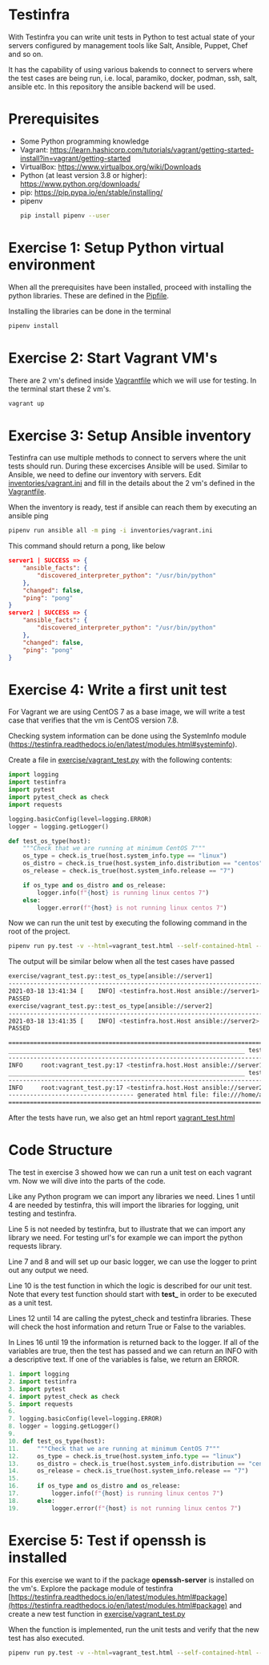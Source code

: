 # Testinfra
With Testinfra you can write unit tests in Python to test actual state of your servers configured by management tools like Salt, Ansible, Puppet, Chef and so on.

It has the capability of using various bakends to connect to servers where the test cases are being run, i.e. local, paramiko, docker, podman, ssh, salt, ansible etc. In this repository the ansible backend will be used.

# Prerequisites
- Some Python programming knowledge
- Vagrant: https://learn.hashicorp.com/tutorials/vagrant/getting-started-install?in=vagrant/getting-started
- VirtualBox: https://www.virtualbox.org/wiki/Downloads
- Python (at least version 3.8 or higher): https://www.python.org/downloads/
- pip: https://pip.pypa.io/en/stable/installing/
- pipenv
    ```bash
    pip install pipenv --user
    ```

# Exercise 1: Setup Python virtual environment
When all the prerequisites have been installed, proceed with installing the python libraries. These are defined in the [Pipfile](./Pipfile).

Installing the libraries can be done in the terminal
```bash
pipenv install
```

# Exercise 2: Start Vagrant VM's
There are 2 vm's defined inside [Vagrantfile](./Vagrantfile) which we will use for testing. In the terminal start these 2 vm's.

```bash
vagrant up
```

# Exercise 3: Setup Ansible inventory
Testinfra can use multiple methods to connect to servers where the unit tests should run. During these excercises Ansible will be used. Similar to Ansible, we need to define our inventory with servers.
Edit [inventories/vagrant.ini](./inventories/vagrant.ini) and fill in the details about the 2 vm's defined in the [Vagrantfile](./Vagrantfile).

When the inventory is ready, test if ansible can reach them by executing an ansible ping

```bash
pipenv run ansible all -m ping -i inventories/vagrant.ini
```

This command should return a pong, like below
```json
server1 | SUCCESS => {
    "ansible_facts": {
        "discovered_interpreter_python": "/usr/bin/python"
    },
    "changed": false,
    "ping": "pong"
}
server2 | SUCCESS => {
    "ansible_facts": {
        "discovered_interpreter_python": "/usr/bin/python"
    },
    "changed": false,
    "ping": "pong"
}
```

# Exercise 4: Write a first unit test
For Vagrant we are using CentOS 7 as a base image, we will write a test case that verifies that the vm is CentOS version 7.8.

Checking system information can be done using the SystemInfo module (https://testinfra.readthedocs.io/en/latest/modules.html#systeminfo).

Create a file in [exercise/vagrant_test.py](exercise/vagrant_test.py) with the following contents:

```python
import logging
import testinfra
import pytest
import pytest_check as check
import requests

logging.basicConfig(level=logging.ERROR)
logger = logging.getLogger()

def test_os_type(host):
    """Check that we are running at minimum CentOS 7"""
    os_type = check.is_true(host.system_info.type == "linux")
    os_distro = check.is_true(host.system_info.distribution == "centos")
    os_release = check.is_true(host.system_info.release == "7")

    if os_type and os_distro and os_release:
        logger.info(f"{host} is running linux centos 7")
    else:
        logger.error(f"{host} is not running linux centos 7")
```

Now we can run the unit test by executing the following command in the root of the project.

```bash
pipenv run py.test -v --html=vagrant_test.html --self-contained-html --ansible-inventory=inventories/vagrant.ini.answer --connection=ansible exercise/vagrant_test.py --capture sys -rPs
```

The output will be similar below when all the test cases have passed

```bash
exercise/vagrant_test.py::test_os_type[ansible://server1] 
--------------------------------------------------------------------------- live log call ---------------------------------------------------------------------------
2021-03-18 13:41:34 [    INFO] <testinfra.host.Host ansible://server1> is running linux centos 7 (vagrant_test.py:17)
PASSED                                                                                                                                                        [ 50%]
exercise/vagrant_test.py::test_os_type[ansible://server2] 
--------------------------------------------------------------------------- live log call ---------------------------------------------------------------------------
2021-03-18 13:41:35 [    INFO] <testinfra.host.Host ansible://server2> is running linux centos 7 (vagrant_test.py:17)
PASSED                                                                                                                                                        [100%]

============================================================================== PASSES ===============================================================================
__________________________________________________________________ test_os_type[ansible://server1] __________________________________________________________________
------------------------------------------------------------------------- Captured log call -------------------------------------------------------------------------
INFO     root:vagrant_test.py:17 <testinfra.host.Host ansible://server1> is running linux centos 7
__________________________________________________________________ test_os_type[ansible://server2] __________________________________________________________________
------------------------------------------------------------------------- Captured log call -------------------------------------------------------------------------
INFO     root:vagrant_test.py:17 <testinfra.host.Host ansible://server2> is running linux centos 7
----------------------------------- generated html file: file:///home/amresh/Projects/ziggo/cdaas/testinfra-kt/vagrant_test.html ------------------------------------
========================================================================= 2 passed in 1.98s =========================================================================
```

After the tests have run, we also get an html report [vagrant_test.html](vagrant_test.html)

# Code Structure
The test in exercise 3 showed how we can run a unit test on each vagrant vm. Now we will dive into the parts of the code.

Like any Python program we can import any libraries we need. Lines 1 until 4 are needed by testinfra, this will import the libraries for logging, unit testing and testinfra.

Line 5 is not needed by testinfra, but to illustrate that we can import any library we need. For testing url's for example we can import the python requests library.

Line 7 and 8 and will set up our basic logger, we can use the logger to print out any output we need.

Line 10 is the test function in which the logic is described for our unit test. Note that every test function should start with **test_** in order to be executed as a unit test.

Lines 12 until 14 are calling the pytest_check and testinfra libraries. These will check the host information and return True or False to the variables.

In Lines 16 until 19 the information is returned back to the logger. If all of the variables are true, then the test has passed and we can return an INFO with a descriptive text. If one of the variables is false, we return an ERROR.

```python
1. import logging
2. import testinfra
3. import pytest
4. import pytest_check as check
5. import requests
6.
7. logging.basicConfig(level=logging.ERROR)
8. logger = logging.getLogger()
9.
10. def test_os_type(host):
11.     """Check that we are running at minimum CentOS 7"""
12.     os_type = check.is_true(host.system_info.type == "linux")
13.     os_distro = check.is_true(host.system_info.distribution == "centos")
14.     os_release = check.is_true(host.system_info.release == "7")
15.
16.     if os_type and os_distro and os_release:
17.         logger.info(f"{host} is running linux centos 7")
18.     else:
19.         logger.error(f"{host} is not running linux centos 7")
```

# Exercise 5: Test if openssh is installed
For this exercise we want to if the package **openssh-server** is installed on the vm's. Explore the package module of testinfra [https://testinfra.readthedocs.io/en/latest/modules.html#package](https://testinfra.readthedocs.io/en/latest/modules.html#package) and create a new test function in [exercise/vagrant_test.py](exercise/vagrant_test.py)

When the function is implemented, run the unit tests and verify that the new test has also executed.

```bash
pipenv run py.test -v --html=vagrant_test.html --self-contained-html --ansible-inventory=inventories/vagrant.ini.answer --connection=ansible exercise/vagrant_test.py --capture sys -rPs
```